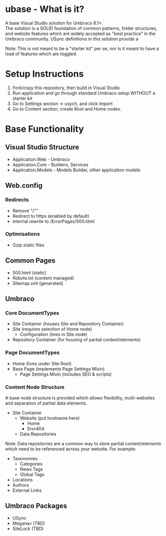 # ubase - What is it?
A base Visual Studio solution for Umbraco 8.1+.  
The solution is a SOLID foundation of common patterns, folder structures, and website features which are widely accepted as "best practice" in the Umbraco community. USync definitions in this solution provide a  

Note: This is not meant to be a "starter kit" per se, nor is it meant to have a load of features which are toggled. 

# Setup Instructions
1. Fork/copy this repository, then build in Visual Studio
2. Run application and go through standard Umbraco setup WITHOUT a starter kit
3. Go to Settings section -> usych, and click Import
4. Go to Content section, create Root and Home nodes.


# Base Functionality
## Visual Studio Structure
- Application.Web - Umbraco
- Application.Core - Builders, Services
- Application.Models - Models Builder, other application models

## Web.config
### Redirects
- Remove "/""
- Redirect to https (enabled by default)
- Internal rewrite to /ErrorPages/500.html

### Optimisations
- Gzip static files

## Common Pages
- 500.html (static)
- Robots.txt (content managed)
- Sitemap.xml (generated)


## Umbraco
### Core DocumentTypes
- Site Container (houses Site and Repository Container)
- Site (requires selection of Home node)
	- Configuration (lives in Site node)
- Repository Container (for housing of partial content/elements)	


### Page DocumentTypes
- Home (lives under Site Root)
- Base Page (implements Page Settings Mixin)
	- Page Settings Mixin (includes SEO & scripts)



### Content Node Structure
A base node structure is provided which allows flexibility, multi-websites and separation of partial data elements.

- Site Container
  - Website (put hostname here)
    - Home
    - Eror404
  - Data Repositories	
	
Note: Data repositories are a common way to store partial content/elements which need to be referenced across your website. 
For example:
- Taxonomies 
   - Categories 
   - News Tags 
   - Global Tags 	 
- Locations 
- Authors 
- External Links 


## Umbraco Packages 
- USync
- Meganav (TBD)
- SiteLock (TBD)
